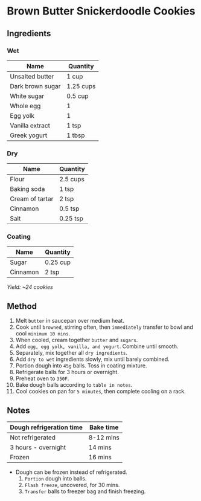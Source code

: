 # Brown Butter Snickerdoodle Cookies

## Ingredients

### Wet

| Name             | Quantity  |
| ---------------- | --------- |
| Unsalted butter  | 1 cup     |
| Dark brown sugar | 1.25 cups |
| White sugar      | 0.5 cup   |
| Whole egg        | 1         |
| Egg yolk         | 1         |
| Vanilla extract  | 1 tsp     |
| Greek yogurt     | 1 tbsp    |

### Dry

| Name            | Quantity |
| --------------- | -------- |
| Flour           | 2.5 cups |
| Baking soda     | 1 tsp    |
| Cream of tartar | 2 tsp    |
| Cinnamon        | 0.5 tsp  |
| Salt            | 0.25 tsp |

### Coating

| Name     | Quantity |
| -------- | -------- |
| Sugar    | 0.25 cup |
| Cinnamon | 2 tsp    |

_Yield: ~24 cookies_

## Method

1. Melt `butter` in saucepan over medium heat.
1. Cook until `browned`, stirring often, then `immediately` transfer to bowl and cool `minimum 10 mins`.
1. When cooled, cream together `butter` and `sugars`.
1. Add `egg, egg yolk, vanilla, and yogurt`. Combine until smooth.
1. Separately, mix together all `dry ingredients`.
1. Add `dry to wet` ingredients slowly, mix until barely combined.
1. Portion dough into `45g` balls. Toss in coating mixture.
1. Refrigerate balls for 3 hours or overnight.
1. Preheat oven to `350F`.
1. Bake dough balls according to `table in notes`.
1. Cool cookies on pan for `5 minutes`, then complete cooling on a rack.

## Notes

| Dough refrigeration time | Bake time |
| ------------------------ | --------- |
| Not refrigerated         | 8-12 mins |
| 3 hours - overnight      | 14 mins   |
| Frozen                   | 16 mins   |

- Dough can be frozen instead of refrigerated.
  1.  `Portion` dough into balls.
  1.  `Flash freeze`, uncovered, for 30 mins.
  1.  `Transfer` balls to freezer bag and finish freezing.
